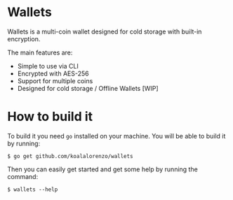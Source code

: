 # Wallets
Wallets is a multi-coin wallet designed for cold storage with built-in 
encryption.

The main features are:

 * Simple to use via CLI
 * Encrypted with AES-256
 * Support for multiple coins
 * Designed for cold storage / Offline Wallets [WIP]

# How to build it
To build it you need `go` installed on your machine. You will be able to build
it by running:

    $ go get github.com/koalalorenzo/wallets

Then you can easily get started and get some help by running the command:

    $ wallets --help

